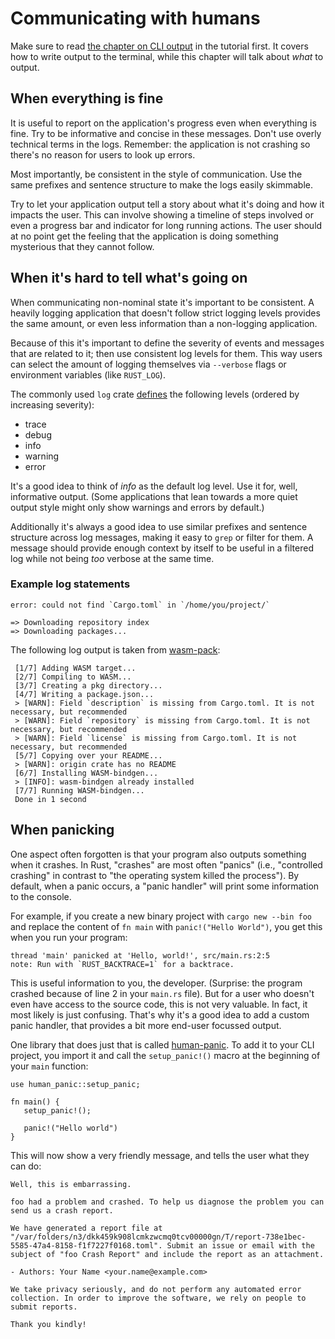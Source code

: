 # Communicating with humans

Make sure to read [the chapter on CLI output][output]
in the tutorial first.
It covers how to write output to the terminal,
while this chapter will talk about _what_ to output.

[output]: ../tutorial/output.html

## When everything is fine

It is useful to report on the application's progress
even when everything is fine.
Try to be informative and concise in these messages.
Don't use overly technical terms in the logs.
Remember:
the application is not crashing
so there's no reason for users to look up errors.

Most importantly,
be consistent in the style of communication.
Use the same prefixes and sentence structure
to make the logs easily skimmable. 

Try to let your application output tell a story
about what it's doing
and how it impacts the user.
This can involve showing a timeline of steps involved
or even a progress bar and indicator for long running actions.
The user should at no point
get the feeling that the application is doing something mysterious
that they cannot follow. 

## When it's hard to tell what's going on

When communicating non-nominal state it's important to be consistent.
A heavily logging application that doesn't follow strict logging levels
provides the same amount, or even less information
than a non-logging application.

Because of this it's important to define the severity of events
and messages that are related to it;
then use consistent log levels for them.
This way users can select the amount of logging themselves
via `--verbose` flags
or environment variables (like `RUST_LOG`).

The commonly used `log` crate
[defines][log-levels] the following levels
(ordered by increasing severity):

- trace
- debug
- info
- warning
- error

It's a good idea to think of _info_ as the default log level.
Use it for, well, informative output.
(Some applications that lean towards a more quiet output style
might only show warnings and errors by default.)

Additionally it's always a good idea to use similar prefixes
and sentence structure across log messages, 
making it easy to `grep` or filter for them.
A message should provide enough context by itself
to be useful in a filtered log 
while not being *too* verbose at the same time.

[log-levels]: https://docs.rs/log/0.4.4/log/enum.Level.html

### Example log statements

```console
error: could not find `Cargo.toml` in `/home/you/project/`
```   

```console
=> Downloading repository index
=> Downloading packages...
```

The following log output is taken from [wasm-pack]:

```console
 [1/7] Adding WASM target...
 [2/7] Compiling to WASM...
 [3/7] Creating a pkg directory...
 [4/7] Writing a package.json...
 > [WARN]: Field `description` is missing from Cargo.toml. It is not necessary, but recommended
 > [WARN]: Field `repository` is missing from Cargo.toml. It is not necessary, but recommended
 > [WARN]: Field `license` is missing from Cargo.toml. It is not necessary, but recommended
 [5/7] Copying over your README...
 > [WARN]: origin crate has no README
 [6/7] Installing WASM-bindgen...
 > [INFO]: wasm-bindgen already installed
 [7/7] Running WASM-bindgen...
 Done in 1 second
```

## When panicking

One aspect often forgotten is that
your program also outputs something when it crashes.
In Rust, "crashes" are most often "panics"
(i.e., "controlled crashing"
in contrast to "the operating system killed the process").
By default,
when a panic occurs,
a "panic handler" will print some information to the console.

For example,
if you create a new binary project
with `cargo new --bin foo`
and replace the content of `fn main` with `panic!("Hello World")`,
you get this when you run your program:

```console
thread 'main' panicked at 'Hello, world!', src/main.rs:2:5
note: Run with `RUST_BACKTRACE=1` for a backtrace.
```

This is useful information to you, the developer.
(Surprise: the program crashed because of line 2 in your `main.rs` file).
But for a user who doesn't even have access to the source code,
this is not very valuable.
In fact, it most likely is just confusing.
That's why it's a good idea to add a custom panic handler,
that provides a bit more end-user focussed output.

One library that does just that is called [human-panic].
To add it to your CLI project,
you import it
and call the `setup_panic!()` macro
at the beginning of your `main` function:

```rust,ignore
use human_panic::setup_panic;

fn main() {
   setup_panic!();

   panic!("Hello world")
}
```

This will now show a very friendly message,
and tells the user what they can do:

```console
Well, this is embarrassing.

foo had a problem and crashed. To help us diagnose the problem you can send us a crash report.

We have generated a report file at "/var/folders/n3/dkk459k908lcmkzwcmq0tcv00000gn/T/report-738e1bec-5585-47a4-8158-f1f7227f0168.toml". Submit an issue or email with the subject of "foo Crash Report" and include the report as an attachment.

- Authors: Your Name <your.name@example.com>

We take privacy seriously, and do not perform any automated error collection. In order to improve the software, we rely on people to submit reports.

Thank you kindly!
```

[human-panic]: https://crates.io/crates/human-panic
[wasm-pack]: https://crates.io/crates/wasm-pack
